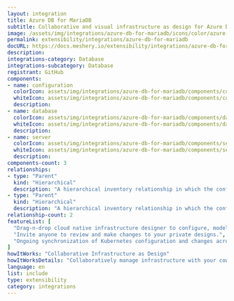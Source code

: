```yaml
---
layout: integration
title: Azure DB for MariaDB
subtitle: Collaborative and visual infrastructure as design for Azure DB for MariaDB
image: /assets/img/integrations/azure-db-for-mariadb/icons/color/azure-db-for-mariadb-color.svg
permalink: extensibility/integrations/azure-db-for-mariadb
docURL: https://docs.meshery.io/extensibility/integrations/azure-db-for-mariadb
description: 
integrations-category: Database
integrations-subcategory: Database
registrant: GitHub
components: 
- name: configuration
  colorIcon: assets/img/integrations/azure-db-for-mariadb/components/configuration/icons/color/configuration-color.svg
  whiteIcon: assets/img/integrations/azure-db-for-mariadb/components/configuration/icons/white/configuration-white.svg
  description: 
- name: database
  colorIcon: assets/img/integrations/azure-db-for-mariadb/components/database/icons/color/database-color.svg
  whiteIcon: assets/img/integrations/azure-db-for-mariadb/components/database/icons/white/database-white.svg
  description: 
- name: server
  colorIcon: assets/img/integrations/azure-db-for-mariadb/components/server/icons/color/server-color.svg
  whiteIcon: assets/img/integrations/azure-db-for-mariadb/components/server/icons/white/server-white.svg
  description: 
components-count: 3
relationships: 
- type: "Parent"
  kind: "Hierarchical"
  description: "A hierarchical inventory relationship in which the configuration of (parent component) is patched with the configuration of (child component). "
- type: "Parent"
  kind: "Hierarchical"
  description: "A hierarchical inventory relationship in which the configuration of (parent component) is patched with the configuration of (child component). "
relationship-count: 2
featureList: [
  "Drag-n-drop cloud native infrastructure designer to configure, model, and deploy your workloads.",
  "Invite anyone to review and make changes to your private designs.",
  "Ongoing synchronization of Kubernetes configuration and changes across any number of clusters."
]
howItWorks: "Collaborative Infrastructure as Design"
howItWorksDetails: "Collaboratively manage infrastructure with your coworkers synchronously sharing the same designs."
language: en
list: include
type: extensibility
category: integrations
---
```

